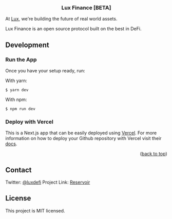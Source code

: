 <h3 align="center">Lux Finance [BETA]</h3>
  <p align="center">

At [Lux](https://lux.partners), we're building the future of real world assets.

Lux Finance is an open source protocol built on the best in DeFi.

## Development

### Run the App

Once you have your setup ready, run:

With yarn:

    $ yarn dev

With npm:

    $ npm run dev

### Deploy with Vercel

This is a Next.js app that can be easily deployed using [Vercel](https://vercel.com/). For more information on how to deploy your Github repository with Vercel visit their [docs](https://vercel.com/docs/concepts/projects/overview).

<p align="right">(<a href="#top">back to top</a>)</p>

<!-- CONTACT -->

## Contact

Twitter: [@luxdefi](https://twitter.com/luxdefi)
Project Link: [Reservoir](https://lux.finance/)


## License

This project is MIT licensed.
